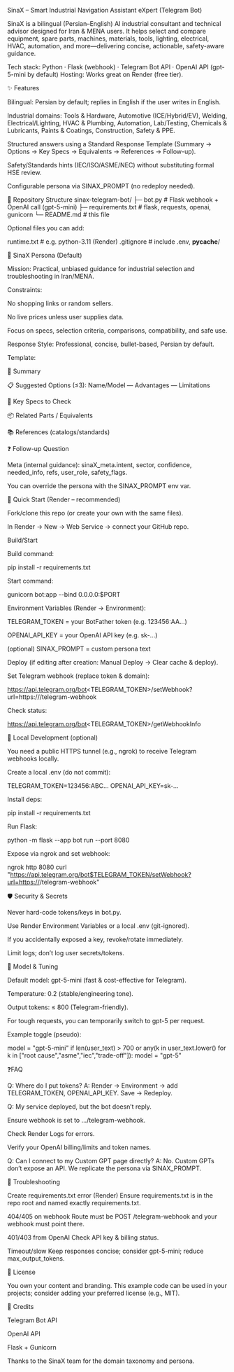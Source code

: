SinaX – Smart Industrial Navigation Assistant eXpert (Telegram Bot)

SinaX is a bilingual (Persian–English) AI industrial consultant and technical advisor designed for Iran & MENA users. It helps select and compare equipment, spare parts, machines, materials, tools, lighting, electrical, HVAC, automation, and more—delivering concise, actionable, safety-aware guidance.

Tech stack: Python · Flask (webhook) · Telegram Bot API · OpenAI API (gpt-5-mini by default)
Hosting: Works great on Render (free tier).

✨ Features

Bilingual: Persian by default; replies in English if the user writes in English.

Industrial domains: Tools & Hardware, Automotive (ICE/Hybrid/EV), Welding, Electrical/Lighting, HVAC & Plumbing, Automation, Lab/Testing, Chemicals & Lubricants, Paints & Coatings, Construction, Safety & PPE.

Structured answers using a Standard Response Template (Summary → Options → Key Specs → Equivalents → References → Follow-up).

Safety/Standards hints (IEC/ISO/ASME/NEC) without substituting formal HSE review.

Configurable persona via SINAX_PROMPT (no redeploy needed).

📁 Repository Structure
sinax-telegram-bot/
├─ bot.py                 # Flask webhook + OpenAI call (gpt-5-mini)
├─ requirements.txt       # flask, requests, openai, gunicorn
└─ README.md              # this file


Optional files you can add:

runtime.txt               # e.g. python-3.11 (Render)
.gitignore                # include .env, __pycache__/

🤖 SinaX Persona (Default)

Mission: Practical, unbiased guidance for industrial selection and troubleshooting in Iran/MENA.

Constraints:

No shopping links or random sellers.

No live prices unless user supplies data.

Focus on specs, selection criteria, comparisons, compatibility, and safe use.

Response Style: Professional, concise, bullet-based, Persian by default.

Template:

🔧 Summary

📋 Suggested Options (≤3): Name/Model — Advantages — Limitations

🧩 Key Specs to Check

📦 Related Parts / Equivalents

📚 References (catalogs/standards)

❓ Follow-up Question

Meta (internal guidance): sinaX_meta.intent, sector, confidence, needed_info, refs, user_role, safety_flags.

You can override the persona with the SINAX_PROMPT env var.

🚀 Quick Start (Render – recommended)

Fork/clone this repo (or create your own with the same files).

In Render
 → New → Web Service → connect your GitHub repo.

Build/Start

Build command:

pip install -r requirements.txt


Start command:

gunicorn bot:app --bind 0.0.0.0:$PORT


Environment Variables (Render → Environment):

TELEGRAM_TOKEN = your BotFather token (e.g. 123456:AA...)

OPENAI_API_KEY = your OpenAI API key (e.g. sk-...)

(optional) SINAX_PROMPT = custom persona text

Deploy (if editing after creation: Manual Deploy → Clear cache & deploy).

Set Telegram webhook (replace token & domain):

https://api.telegram.org/bot<TELEGRAM_TOKEN>/setWebhook?url=https://<your-render-url>/telegram-webhook


Check status:

https://api.telegram.org/bot<TELEGRAM_TOKEN>/getWebhookInfo

🧪 Local Development (optional)

You need a public HTTPS tunnel (e.g., ngrok) to receive Telegram webhooks locally.

Create a local .env (do not commit):

TELEGRAM_TOKEN=123456:ABC...
OPENAI_API_KEY=sk-...


Install deps:

pip install -r requirements.txt


Run Flask:

python -m flask --app bot run --port 8080


Expose via ngrok and set webhook:

ngrok http 8080
curl "https://api.telegram.org/bot$TELEGRAM_TOKEN/setWebhook?url=https://<ngrok-url>/telegram-webhook"

🛡️ Security & Secrets

Never hard-code tokens/keys in bot.py.

Use Render Environment Variables or a local .env (git-ignored).

If you accidentally exposed a key, revoke/rotate immediately.

Limit logs; don’t log user secrets/tokens.

🧠 Model & Tuning

Default model: gpt-5-mini (fast & cost-effective for Telegram).

Temperature: 0.2 (stable/engineering tone).

Output tokens: ≤ 800 (Telegram-friendly).

For tough requests, you can temporarily switch to gpt-5 per request.

Example toggle (pseudo):

model = "gpt-5-mini"
if len(user_text) > 700 or any(k in user_text.lower() for k in ["root cause","asme","iec","trade-off"]):
    model = "gpt-5"

❓FAQ

Q: Where do I put tokens?
A: Render → Environment → add TELEGRAM_TOKEN, OPENAI_API_KEY. Save → Redeploy.

Q: My service deployed, but the bot doesn’t reply.

Ensure webhook is set to .../telegram-webhook.

Check Render Logs for errors.

Verify your OpenAI billing/limits and token names.

Q: Can I connect to my Custom GPT page directly?
A: No. Custom GPTs don’t expose an API. We replicate the persona via SINAX_PROMPT.

🧩 Troubleshooting

Create requirements.txt error (Render)
Ensure requirements.txt is in the repo root and named exactly requirements.txt.

404/405 on webhook
Route must be POST /telegram-webhook and your webhook must point there.

401/403 from OpenAI
Check API key & billing status.

Timeout/slow
Keep responses concise; consider gpt-5-mini; reduce max_output_tokens.

📝 License

You own your content and branding. This example code can be used in your projects; consider adding your preferred license (e.g., MIT).

🙌 Credits

Telegram Bot API

OpenAI API

Flask + Gunicorn

Thanks to the SinaX team for the domain taxonomy and persona.
